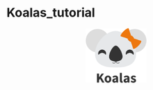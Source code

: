 # Koalas_tutorial

<p align="center">
  <img src="https://raw.githubusercontent.com/databricks/koalas/master/icons/koalas-logo.png" width="140"/>
</p>
